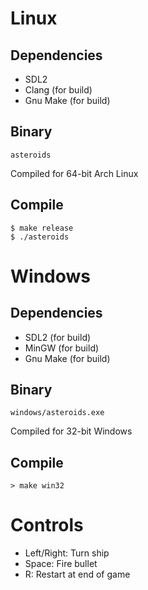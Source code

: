 Linux
=====

Dependencies
------------
* SDL2
* Clang (for build)
* Gnu Make (for build)

Binary
------
	asteroids
Compiled for 64-bit Arch Linux

Compile
-------
	$ make release
	$ ./asteroids

Windows
=======

Dependencies
------------
* SDL2 (for build)
* MinGW (for build)
* Gnu Make (for build)

Binary
------
	windows/asteroids.exe
Compiled for 32-bit Windows

Compile
-------
	> make win32

Controls
========
* Left/Right: Turn ship
* Space: Fire bullet
* R: Restart at end of game

